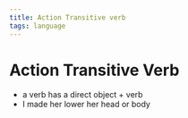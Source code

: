 ```yaml
---
title: Action Transitive verb
tags: language
---
```


# Action Transitive Verb
- a verb has a direct object + verb
- I made her lower her head or body




















































